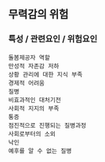 ## 무력감의 위험



### 특성 / 관련요인 / 위험요인

>   

    돌봄제공자 역할
    만성적 자존감 저하
    상황 관리에 대한 지식 부족
    경제적 어려움
    질병
    비효과적인 대처기전
    사회적 지지의 부족
    통증
    점진적으로 진행되는 질병과정
    사회로부터의 소외
    낙인
    예후를 알 수 없는 질병
